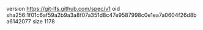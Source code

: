 version https://git-lfs.github.com/spec/v1
oid sha256:1f01c6af59a2b9a3a8f07a351d8c47e9587998c0e1ea7a0604f26d8ba6142077
size 1178
